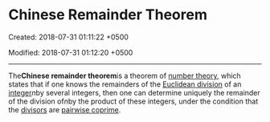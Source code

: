 # Chinese Remainder Theorem

Created: 2018-07-31 01:11:22 +0500

Modified: 2018-07-31 01:12:20 +0500

---

The**Chinese remainder theorem**is a theorem of [number theory](https://en.wikipedia.org/wiki/Number_theory), which states that if one knows the remainders of the [Euclidean division](https://en.wikipedia.org/wiki/Euclidean_division) of an [integer](https://en.wikipedia.org/wiki/Integer)*n*by several integers, then one can determine uniquely the remainder of the division of*n*by the product of these integers, under the condition that the [divisors](https://en.wikipedia.org/wiki/Divisor) are [pairwise coprime](https://en.wikipedia.org/wiki/Pairwise_coprime).
